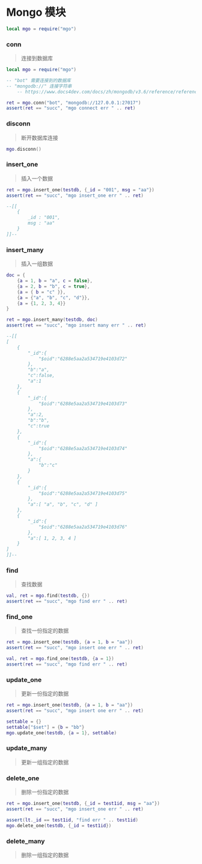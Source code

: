 # Mongo 模块
```lua
local mgo = require("mgo")
```

### conn
> 连接到数据库
```lua
local mgo = require("mgo")

-- "bot" 需要连接到的数据库
-- "mongodb://" 连接字符串
    -- https://www.docs4dev.com/docs/zh/mongodb/v3.6/reference/reference-connection-string.html#connections-connection-examples

ret = mgo.conn("bot", "mongodb://127.0.0.1:27017")
assert(ret == "succ", "mgo connect err " .. ret)
```

### disconn
> 断开数据库连接

```lua
mgo.disconn()
```

### insert_one
> 插入一个数据

```lua
ret = mgo.insert_one(testdb, {_id = "001", msg = "aa"})
assert(ret == "succ", "mgo insert_one err " .. ret)

--[[
    {
        _id : "001",
        msg : "aa"
    }
]]--
```

### insert_many
> 插入一组数据

```lua
doc = {
    {a = 1, b = "a", c = false},
    {a = 2, b = "b", c = true},
    {a = { b = "c" }},
    {a = {"a", "b", "c", "d"}},
    {a = {1, 2, 3, 4}}
}

ret = mgo.insert_many(testdb, doc)
assert(ret == "succ", "mgo insert many err " .. ret)

--[[
[
    {
        "_id":{
            "$oid":"6288e5aa2a534719e4103d72"
        },
        "b":"a",
        "c":false,
        "a":1
    },
    {
        "_id":{
            "$oid":"6288e5aa2a534719e4103d73"
        },
        "a":2,
        "b":"b",
        "c":true
    },
    {
        "_id":{
            "$oid":"6288e5aa2a534719e4103d74"
        },
        "a":{
            "b":"c"
        }
    },
    {
        "_id":{
            "$oid":"6288e5aa2a534719e4103d75"
        },
        "a":[ "a", "b", "c", "d" ]
    },
    {
        "_id":{
            "$oid":"6288e5aa2a534719e4103d76"
        },
        "a":[ 1, 2, 3, 4 ]
    }
]
]]--
```

### find
> 查找数据

```lua
val, ret = mgo.find(testdb, {})
assert(ret == "succ", "mgo find err " .. ret)
```

### find_one
> 查找一份指定的数据

```lua
ret = mgo.insert_one(testdb, {a = 1, b = "aa"})
assert(ret == "succ", "mgo insert one err " .. ret)

val, ret = mgo.find_one(testdb, {a = 1})
assert(ret == "succ", "mgo find err " .. ret)
```

### update_one
> 更新一份指定的数据

```lua
ret = mgo.insert_one(testdb, {a = 1, b = "aa"})
assert(ret == "succ", "mgo insert one err " .. ret)

settable = {}
settable["$set"] = {b = "bb"}
mgo.update_one(testdb, {a = 1}, settable)
```

### update_many
> 更新一组指定的数据

### delete_one
> 删除一份指定的数据

```lua
ret = mgo.insert_one(testdb, {_id = test1id, msg = "aa"})
assert(ret == "succ", "mgo insert_one err " .. ret)

assert(lt._id == test1id, "find err " .. test1id)
mgo.delete_one(testdb, {_id = test1id})
```

### delete_many
> 删除一组指定的数据